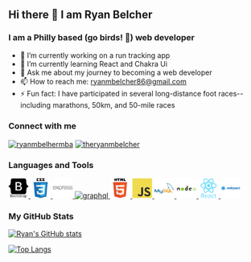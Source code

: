 ## Hi there 👋 I am Ryan Belcher

### I am a Philly based (go birds! 🦅) web developer

- 🔭 I’m currently working on a run tracking app
- 🌱 I’m currently learning React and Chakra Ui
- 💬 Ask me about my journey to becoming a web developer
- 📫 How to reach me: <a href='mailto:ryanmbelcher86@gmail.com'>ryanmbelcher86@gmail.com</a>
- ⚡ Fun fact: I have participated in several long-distance foot races-- including marathons, 50km, and 50-mile races

### Connect with me

<p align="left">
<a href="https://linkedin.com/in/ryanmbelhermba" target="blank"><img align="center" src="https://raw.githubusercontent.com/rahuldkjain/github-profile-readme-generator/master/src/images/icons/Social/linked-in-alt.svg" alt="ryanmbelhermba" height="30" width="40" /></a>
<a href="https://instagram.com/theryanmbelcher" target="blank"><img align="center" src="https://raw.githubusercontent.com/rahuldkjain/github-profile-readme-generator/master/src/images/icons/Social/instagram.svg" alt="theryanmbelcher" height="30" width="40" /></a>
</p>

### Languages and Tools

<p align="left"> <a href="https://getbootstrap.com" target="_blank" rel="noreferrer"> <img src="https://raw.githubusercontent.com/devicons/devicon/master/icons/bootstrap/bootstrap-plain-wordmark.svg" alt="bootstrap" width="40" height="40"/> </a> <a href="https://www.w3schools.com/css/" target="_blank" rel="noreferrer"> <img src="https://raw.githubusercontent.com/devicons/devicon/master/icons/css3/css3-original-wordmark.svg" alt="css3" width="40" height="40"/> </a> <a href="https://expressjs.com" target="_blank" rel="noreferrer"> <img src="https://raw.githubusercontent.com/devicons/devicon/master/icons/express/express-original-wordmark.svg" alt="express" width="40" height="40"/> </a> <a href="https://graphql.org" target="_blank" rel="noreferrer"> <img src="https://www.vectorlogo.zone/logos/graphql/graphql-icon.svg" alt="graphql" width="40" height="40"/> </a> <a href="https://www.w3.org/html/" target="_blank" rel="noreferrer"> <img src="https://raw.githubusercontent.com/devicons/devicon/master/icons/html5/html5-original-wordmark.svg" alt="html5" width="40" height="40"/> </a> <a href="https://developer.mozilla.org/en-US/docs/Web/JavaScript" target="_blank" rel="noreferrer"> <img src="https://raw.githubusercontent.com/devicons/devicon/master/icons/javascript/javascript-original.svg" alt="javascript" width="40" height="40"/> </a> <a href="https://www.mysql.com/" target="_blank" rel="noreferrer"> <img src="https://raw.githubusercontent.com/devicons/devicon/master/icons/mysql/mysql-original-wordmark.svg" alt="mysql" width="40" height="40"/> </a> <a href="https://nodejs.org" target="_blank" rel="noreferrer"> <img src="https://raw.githubusercontent.com/devicons/devicon/master/icons/nodejs/nodejs-original-wordmark.svg" alt="nodejs" width="40" height="40"/> </a> <a href="https://reactjs.org/" target="_blank" rel="noreferrer"> <img src="https://raw.githubusercontent.com/devicons/devicon/master/icons/react/react-original-wordmark.svg" alt="react" width="40" height="40"/> </a> <a href="https://webpack.js.org" target="_blank" rel="noreferrer"> <img src="https://raw.githubusercontent.com/devicons/devicon/d00d0969292a6569d45b06d3f350f463a0107b0d/icons/webpack/webpack-original-wordmark.svg" alt="webpack" width="40" height="40"/> </a> </p>

### My GitHub Stats

[![Ryan's GitHub stats](https://github-readme-stats.vercel.app/api?username=ryanmbelcher&show_icons=true&theme=tokyonight)](https://github.com/ryanmbelcher/github-readme-stats)

[![Top Langs](https://github-readme-stats.vercel.app/api/top-langs/?username=ryanmbelcher)](https://github.com/ryanmbelcher/github-readme-stats)
<!-- 
[![Ryan's wakatime stats](https://github-readme-stats.vercel.app/api/wakatime?username=ryanmbelcher)](https://github.com/ryanmbelcher/github-readme-stats) -->
